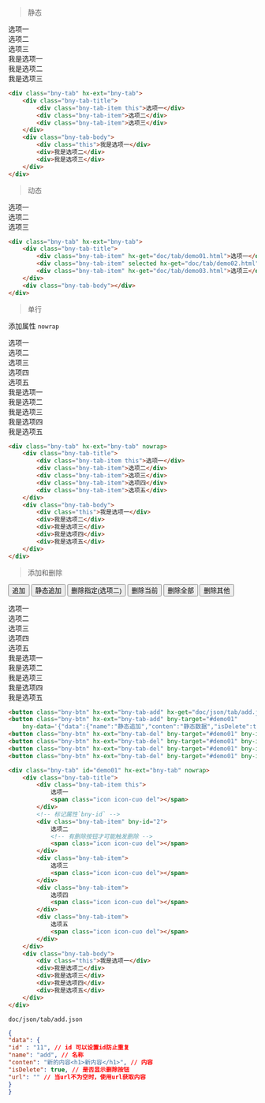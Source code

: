 > 静态

<div class="bny-tab" hx-ext="bny-tab">
    <div class="bny-tab-title">
        <div class="bny-tab-item this">选项一</div>
        <div class="bny-tab-item">选项二</div>
        <div class="bny-tab-item">选项三</div>
    </div>
    <div class="bny-tab-body">
        <div class="this">我是选项一</div>
        <div>我是选项二</div>
        <div>我是选项三</div>
    </div>
</div>

```html
<div class="bny-tab" hx-ext="bny-tab">
    <div class="bny-tab-title">
        <div class="bny-tab-item this">选项一</div>
        <div class="bny-tab-item">选项二</div>
        <div class="bny-tab-item">选项三</div>
    </div>
    <div class="bny-tab-body">
        <div class="this">我是选项一</div>
        <div>我是选项二</div>
        <div>我是选项三</div>
    </div>
</div>
```

> 动态

<div class="bny-tab" hx-ext="bny-tab">
    <div class="bny-tab-title">
        <div class="bny-tab-item" hx-get="doc/tab/demo01.html">选项一</div>
        <div class="bny-tab-item" selected hx-get="doc/tab/demo02.html">选项二</div>
        <div class="bny-tab-item" hx-get="doc/tab/demo03.html">选项三</div>
    </div>
    <div class="bny-tab-body"></div>
</div>

```html
<div class="bny-tab" hx-ext="bny-tab">
    <div class="bny-tab-title">
        <div class="bny-tab-item" hx-get="doc/tab/demo01.html">选项一</div>
        <div class="bny-tab-item" selected hx-get="doc/tab/demo02.html">选项二</div>
        <div class="bny-tab-item" hx-get="doc/tab/demo03.html">选项三</div>
    </div>
    <div class="bny-tab-body"></div>
</div>
```

> 单行

添加属性 `nowrap`

<div style="width: 300px;">
    <div class="bny-tab" hx-ext="bny-tab" nowrap>
        <div class="bny-tab-title">
            <div class="bny-tab-item this">
                选项一
            </div>
            <div class="bny-tab-item">
                选项二
            </div>
            <div class="bny-tab-item">
                选项三
            </div>
            <div class="bny-tab-item">
                选项四
            </div>
            <div class="bny-tab-item">
                选项五
            </div>
        </div>
        <div class="bny-tab-body">
            <div class="this">我是选项一</div>
            <div>我是选项二</div>
            <div>我是选项三</div>
            <div>我是选项四</div>
            <div>我是选项五</div>
        </div>
    </div>
</div>

```html
<div class="bny-tab" hx-ext="bny-tab" nowrap>
    <div class="bny-tab-title">
        <div class="bny-tab-item this">选项一</div>
        <div class="bny-tab-item">选项二</div>
        <div class="bny-tab-item">选项三</div>
        <div class="bny-tab-item">选项四</div>
        <div class="bny-tab-item">选项五</div>
    </div>
    <div class="bny-tab-body">
        <div class="this">我是选项一</div>
        <div>我是选项二</div>
        <div>我是选项三</div>
        <div>我是选项四</div>
        <div>我是选项五</div>
    </div>
</div>
```

> 添加和删除

<button class="bny-btn" hx-ext="bny-tab-add" hx-get="doc/json/tab/add.json" bny-target="#demo01">追加</button>
<button class="bny-btn" hx-ext="bny-tab-add" bny-target="#demo01"
    bny-data='{"data":{"name":"静态追加","conten":"静态数据","isDelete":true}}'>静态追加</button>
<button class="bny-btn" hx-ext="bny-tab-del" bny-target="#demo01" bny-id="2">删除指定(选项二)</button>
<button class="bny-btn" hx-ext="bny-tab-del" bny-target="#demo01" bny-id="this">删除当前</button>
<button class="bny-btn" hx-ext="bny-tab-del" bny-target="#demo01" bny-id="all">删除全部</button>
<button class="bny-btn" hx-ext="bny-tab-del" bny-target="#demo01" bny-id="other">删除其他</button>

<div style="width: 300px;">
    <div class="bny-tab" id="demo01" hx-ext="bny-tab" nowrap>
        <div class="bny-tab-title">
            <div class="bny-tab-item this">
                选项一
                <span class="icon icon-cuo del"></span>
            </div>
            <!-- 标记属性`bny-id` -->
            <div class="bny-tab-item" bny-id="2">
                选项二
                <!-- 有删除按钮才可能触发删除 -->
                <span class="icon icon-cuo del"></span>
            </div>
            <div class="bny-tab-item">
                选项三
                <span class="icon icon-cuo del"></span>
            </div>
            <div class="bny-tab-item">
                选项四
                <span class="icon icon-cuo del"></span>
            </div>
            <div class="bny-tab-item">
                选项五
                <span class="icon icon-cuo del"></span>
            </div>
        </div>
        <div class="bny-tab-body">
            <div class="this">我是选项一</div>
            <div>我是选项二</div>
            <div>我是选项三</div>
            <div>我是选项四</div>
            <div>我是选项五</div>
        </div>
    </div>
</div>

```html
<button class="bny-btn" hx-ext="bny-tab-add" hx-get="doc/json/tab/add.json" bny-target="#demo01">追加</button>
<button class="bny-btn" hx-ext="bny-tab-add" bny-target="#demo01"
    bny-data='{"data":{"name":"静态追加","conten":"静态数据","isDelete":true}}'>静态追加</button>
<button class="bny-btn" hx-ext="bny-tab-del" bny-target="#demo01" bny-id="2">删除指定(选项二)</button>
<button class="bny-btn" hx-ext="bny-tab-del" bny-target="#demo01" bny-id="this">删除当前</button>
<button class="bny-btn" hx-ext="bny-tab-del" bny-target="#demo01" bny-id="all">删除全部</button>
<button class="bny-btn" hx-ext="bny-tab-del" bny-target="#demo01" bny-id="other">删除其他</button>

<div class="bny-tab" id="demo01" hx-ext="bny-tab" nowrap>
    <div class="bny-tab-title">
        <div class="bny-tab-item this">
            选项一
            <span class="icon icon-cuo del"></span>
        </div>
        <!-- 标记属性`bny-id` -->
        <div class="bny-tab-item" bny-id="2">
            选项二
            <!-- 有删除按钮才可能触发删除 -->
            <span class="icon icon-cuo del"></span>
        </div>
        <div class="bny-tab-item">
            选项三
            <span class="icon icon-cuo del"></span>
        </div>
        <div class="bny-tab-item">
            选项四
            <span class="icon icon-cuo del"></span>
        </div>
        <div class="bny-tab-item">
            选项五
            <span class="icon icon-cuo del"></span>
        </div>
    </div>
    <div class="bny-tab-body">
        <div class="this">我是选项一</div>
        <div>我是选项二</div>
        <div>我是选项三</div>
        <div>我是选项四</div>
        <div>我是选项五</div>
    </div>
</div>
```

`doc/json/tab/add.json`

```json
{
"data": {
"id" : "11", // id 可以设置id防止重复
"name": "add", // 名称
"conten": "新的内容<h1>新内容</h1>", // 内容
"isDelete": true, // 是否显示删除按钮
"url": "" // 当url不为空时，使用url获取内容
}
}
```